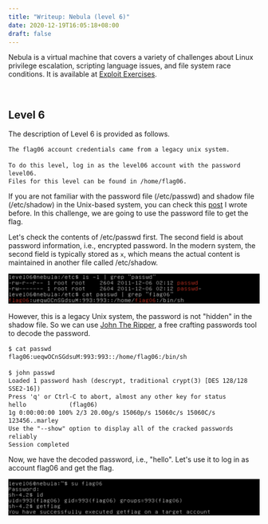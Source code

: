 ```yaml
---
title: "Writeup: Nebula (level 6)"
date: 2020-12-19T16:05:18+08:00
draft: false
---
```


Nebula is a virtual machine that covers a variety of challenges about Linux privilege escalation, scripting language issues, and file system race conditions. It is available at [Exploit Exercises](https://exploit-exercises.lains.space/).

<br>

## Level 6

The description of Level 6 is provided as follows.

```
The flag06 account credentials came from a legacy unix system.

To do this level, log in as the level06 account with the password level06. 
Files for this level can be found in /home/flag06.
```

If you are not familiar with the password file (/etc/passwd) and shadow file (/etc/shadow) in the Unix-based system, you can check this [post](https://chuang76.github.io/posts/users_and_groups/) I wrote before. In this challenge, we are going to use the password file to get the flag. 

Let's check the contents of /etc/passwd first. The second field is about password information, i.e., encrypted password. In the modern system, the second field is typically stored as `x`, which means the actual content is maintained in another file called /etc/shadow.

![](https://github.com/chuang76/image/blob/master/06-1.PNG?raw=true)

However, this is a legacy Unix system, the password is not "hidden" in the shadow file. So we can use [John The Ripper](https://zh.wikipedia.org/wiki/John_The_Ripper), a free crafting passwords tool to decode the password. 

```
$ cat passwd
flag06:ueqwOCnSGdsuM:993:993::/home/flag06:/bin/sh

$ john passwd
Loaded 1 password hash (descrypt, traditional crypt(3) [DES 128/128 SSE2-16])
Press 'q' or Ctrl-C to abort, almost any other key for status
hello            (flag06)
1g 0:00:00:00 100% 2/3 20.00g/s 15060p/s 15060c/s 15060C/s 123456..marley
Use the "--show" option to display all of the cracked passwords reliably
Session completed
```

Now, we have the decoded password, i.e., "hello". Let's use it to log in as account flag06 and get the flag. 

![](https://github.com/chuang76/image/blob/master/06-2.PNG?raw=true)



